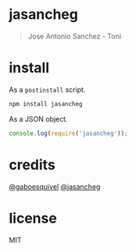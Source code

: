 # jasancheg

> Jose Antonio Sanchez - Toni

# install

As a `postinstall` script.

```bash
npm install jasancheg
```

As a JSON object.

```js
console.log(require('jasancheg'));
```

# credits

[@gaboesquivel](https://github.com/gaboesquivel/gaboesquivel) [@jasancheg](https://github.com/jasancheg/jasancheg)

# license

MIT
